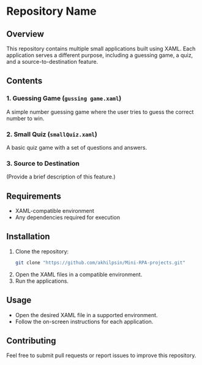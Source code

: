 # Repository Name

## Overview
This repository contains multiple small applications built using XAML. Each application serves a different purpose, including a guessing game, a quiz, and a source-to-destination feature.

## Contents

### 1. Guessing Game (`gussing game.xaml`)
A simple number guessing game where the user tries to guess the correct number to win.

### 2. Small Quiz (`smallQuiz.xaml`)
A basic quiz game with a set of questions and answers.

### 3. Source to Destination
(Provide a brief description of this feature.)

## Requirements
- XAML-compatible environment
- Any dependencies required for execution

## Installation
1. Clone the repository:
   ```sh
   git clone "https://github.com/akhilpsin/Mini-RPA-projects.git"
   ```
2. Open the XAML files in a compatible environment.
3. Run the applications.

## Usage
- Open the desired XAML file in a supported environment.
- Follow the on-screen instructions for each application.

## Contributing
Feel free to submit pull requests or report issues to improve this repository.
